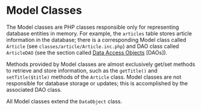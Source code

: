 # Model Classes

The Model classes are PHP classes responsible only for representing database entities in memory. For example, the ``articles`` table stores article information in the database; there is a corresponding Model class called ``Article`` (see ``classes/article/Article.inc.php``) and DAO class called ``ArticleDAO`` (see the section called [Data Access Objects](http://pkp.sfu.ca/ojs/docs/technicalreference/2.1/classReferenceDataAccessObjects.html) [DAOs]).

Methods provided by Model classes are almost exclusively get/set methods to retrieve and store information, such as the ``getTitle()`` and ``setTitle($title)`` methods of the ``Article`` class. Model classes are not responsible for database storage or updates; this is accomplished by the associated DAO class.

All Model classes extend the ``DataObject`` class.

